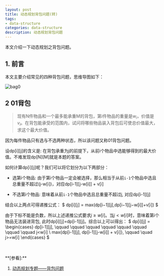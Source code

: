 ```yaml
---
layout: post
title: 动态规划背包问题(转)
tags:
- data-structure
categories: data-structure
description: 动态规划背包问题
---
```




本文介绍一下动态规划之背包问题。


<!-- more -->



## 1. 前言
本文主要介绍常见的四种背包问题，思维导图如下：

![bag0](https://ivanzz1001.github.io/records/assets/img/data_structure/dp/dp_bag0.png)

## 2 01背包
> 现有N件物品和一个最多能承重M的背包，第i件物品的重量是$w_i$，价值是$v_i$。在背包能承受的范围内，试问将哪些物品装入背包后可使总价值最大，求这个最大价值。


因为每件物品只有选与不选两种状态，所以该问题又称01背包问题。

设dp[i][j]的含义是: 在背包承重为j的前提下，从前i个物品中选能够得到的最大价值。不难发现dp[N][M]就是本题的答案。


如何计算dp[i][j]呢？我们可以将它划分为以下两部分：

* 选第i个物品: 由于第i个物品一定会被选择，那么相当于从前```i-1```个物品中选且总重量不超过(j-w[i])，对应dp[i-1][j-w[i]] + v[i]

* 不选第i个物品: 意味着从前```i-1```个物品中选且总重量不超过j, 对应dp[i-1][j]

结合以上两点可得递推公式：
$
dp[i][j] = max(dp[i−1][j],dp[i−1][j−w[i]]+v[i])
$

由于下标不能是负数，所以上述递推公式要求$j \ge w[i]$。当$j \lt w[i]$时，意味着第i个物品无法装进背包, 此时dp[i][j]=dp[i-1][j]。综合以上可以得出：
$
dp[i][j] = \begin{cases} dp[i-1][j], \qquad \qquad \qquad \qquad  \qquad \qquad \qquad \qquad j<w[i] \\ max\{dp[i-1][j], dp[i-1][j-w[i]] + v[i]\}, \qquad \quad j>=w[i] \end{cases}
$






<br />
<br />
**[参看]:**

1. [动态规划专题——背包问题](https://blog.csdn.net/raelum/article/details/128996521)



<br />
<br />
<br />


